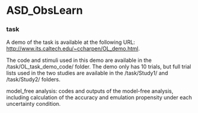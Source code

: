 # ASD_ObsLearn

### task
A demo of the task is available at the following URL: http://www.its.caltech.edu/~ccharpen/OL_demo.html.

The code and stimuli used in this demo are available in the /task/OL_task_demo_code/ folder. The demo only has 10 trials, but full trial lists used in the two studies are available in the /task/Study1/ and /task/Study2/ folders.


model_free analysis: codes and outputs of the model-free analysis, including calculation of the accuracy and emulation propensity under each uncertainty condition.
